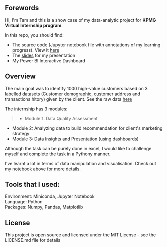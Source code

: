 ## Forewords
Hi, I'm Tam and this is a show case of my data-analytic project for __KPMG Virtual Internship program__.

In this repo, you should find:
- The source code (Jupyter notebook file with annotations of my learning progress). View it [here](https://nbviewer.jupyter.org/github/TVMTam/CV-KPMG/blob/master/Source%20Code%20Notebook.ipynb)
- The [slides](https://drive.google.com/file/d/1OXXtSw-_9pQekzz4L1Jv4qIS9urTWf5W/view?usp=sharing) for my presentation
- My Power BI Interactive Dashboard

## Overview
The main goal was to identify  1000 high-value customers based on 3 labelled datasets (Customer demographic, customer address and transactions hitory) given by the client. See the raw data [here](https://drive.google.com/file/d/1rzuxLALY51nqHbDxcZnUyYtOHGlVs8_m/view?usp=sharing)

The internship has 3 modules:
>- Module 1: Data Quality Assessment
- Module 2: Analyzing data to build recommendation for client's marketing strategy
- Module 3: Data Insights and Presentation (using dashboards)

Although the task can be purely done in excel, I would like to challenge myself and complete the task in a Pythony manner.

I've learnt a lot in terms of data manipulation and visualisation. Check out my notebook above for more details.

## Tools that I used:

Environment: Miniconda, Jupyter Notebook<br>
Language: Python <br>
Packages: Numpy, Pandas, Matplotlib<br>


## License
This project is open source and licensed under the MIT License - see the LICENSE.md file for details

